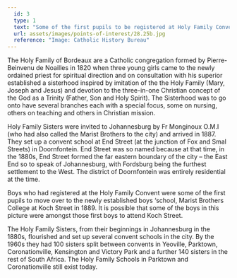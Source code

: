 ```yaml
---
  id: 3
  type: 1
  text: "Some of the first pupils to be registered at Holy Family Convent, End Street. Picture taken sometime between October 1887 and December 1889. "
  url: assets/images/points-of-interest/28.25b.jpg
  reference: "Image: Catholic History Bureau"
---
```

The Holy Family of Bordeaux are a Catholic congregation formed by Pierre-Beinvenu de Noailles in 1820 when three young girls came to the newly ordained priest for spiritual direction and on consultation with his superior established a sisterhood inspired by imitation of the the Holy Family (Mary, Joseph and Jesus) and devotion to the three-in-one Christian concept of the God as a Trinity (Father, Son and Holy Spirit). The Sisterhood was to go onto have several branches each with a special focus, some on nursing, others on teaching and others in Christian mission.

Holy Family Sisters were invited to Johannesburg by Fr Monginoux O.M.I (who had also called the Marist Brothers to the city) and arrived in 1887\. They set up a convent school at End Street (at the junction of Fox and Smal Streets) in Doornfontein. End Street was so named because at that time, in the 1880s, End Street formed the far eastern boundary of the city – the East End so to speak of Johannesburg, with Fordsburg being the furthest settlement to the West. The district of Doornfontein was entirely residential at the time.

Boys who had registered at the Holy Family Convent were some of the first pupils to move over to the newly established boys ‘school, Marist Brothers College at Koch Street in 1889\. It is possible that some of the boys in this picture were amongst those first boys to attend Koch Street.

The Holy Family Sisters, from their beginnings in Johannesburg in the 1880s, flourished and set up several convent schools in the city. By the 1960s they had 100 sisters split between convents in Yeoville, Parktown, Coronationville, Kensington and Victory Park and a further 140 sisters in the rest of South Africa. The Holy Family Schools in Parktown and Coronationville still exist today.
        
